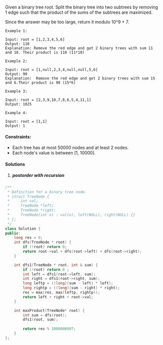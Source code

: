 Given a binary tree root. Split the binary tree into two subtrees by removing 1 edge such that the product of the sums of the subtrees are maximized.

Since the answer may be too large, return it modulo 10^9 + 7.

 

```
Example 1:

Input: root = [1,2,3,4,5,6]
Output: 110
Explanation: Remove the red edge and get 2 binary trees with sum 11 and 10. Their product is 110 (11*10)

Example 2:

Input: root = [1,null,2,3,4,null,null,5,6]
Output: 90
Explanation:  Remove the red edge and get 2 binary trees with sum 15 and 6.Their product is 90 (15*6)

Example 3:

Input: root = [2,3,9,10,7,8,6,5,4,11,1]
Output: 1025

Example 4:

Input: root = [1,1]
Output: 1
```

 

#### Constraints:

-    Each tree has at most 50000 nodes and at least 2 nodes.
-    Each node's value is between [1, 10000].


#### Solutions

1. ##### postorder with recursion

```c++
/**
 * Definition for a binary tree node.
 * struct TreeNode {
 *     int val;
 *     TreeNode *left;
 *     TreeNode *right;
 *     TreeNode(int x) : val(x), left(NULL), right(NULL) {}
 * };
 */
class Solution {
public:
    long res = 0;
    int dfs(TreeNode * root) {
        if (!root) return 0;
        return root->val + dfs(root->left) + dfs(root->right);
    }

    int dfs1(TreeNode * root, int & sum) {
        if (!root) return 0 ;
        int left = dfs1(root->left, sum);
        int right = dfs1(root->right, sum);
        long leftp = ((long)(sum - left) * left);
        long rightp = ((long)(sum - right) * right);
        res = max(res, max(leftp, rightp));
        return left + right + root->val;
    }

    int maxProduct(TreeNode* root) {
        int sum = dfs(root);
        dfs1(root, sum);
        
        return res % 1000000007;
    }
};
```